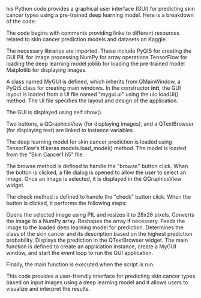 his Python code provides a graphical user interface (GUI) for predicting skin cancer types using a pre-trained deep learning model. Here is a breakdown of the code:

The code begins with comments providing links to different resources related to skin cancer prediction models and datasets on Kaggle.

The necessary libraries are imported. 
These include PyQt5 for creating the GUI
PIL for image processing
NumPy for array operations
TensorFlow for loading the deep learning model
joblib for loading the pre-trained model
Matplotlib for displaying images.

A class named MyGUI is defined, which inherits from QMainWindow, a PyQt5 class for creating main windows. In the constructor __init__, 
the GUI layout is loaded from a UI file named "mygui.ui" using the uic.loadUi() method. The UI file specifies the layout and design of the application.

The GUI is displayed using self.show().

Two buttons, a QGraphicsView (for displaying images), and a QTextBrowser (for displaying text) are linked to instance variables.

The deep learning model for skin cancer prediction is loaded using TensorFlow's tf.keras.models.load_model() method.
The model is loaded from the "Skin Cancer1.h5" file.

The browse method is defined to handle the "browse" button click.
When the button is clicked, a file dialog is opened to allow the user to select an image.
Once an image is selected, it is displayed in the QGraphicsView widget.

The check method is defined to handle the "check" button click. When the button is clicked, it performs the following steps:

Opens the selected image using PIL and resizes it to 28x28 pixels.
Converts the image to a NumPy array.
Reshapes the array if necessary.
Feeds the image to the loaded deep learning model for prediction.
Determines the class of the skin cancer and its description based on the highest prediction probability.
Displays the prediction in the QTextBrowser widget.
The main function is defined to create an application instance, create a MyGUI window, and start the event loop to run the GUI application.

Finally, the main function is executed when the script is run.

This code provides a user-friendly interface for predicting skin cancer types based on input images using a deep learning model
and it allows users to visualize and interpret the results.
